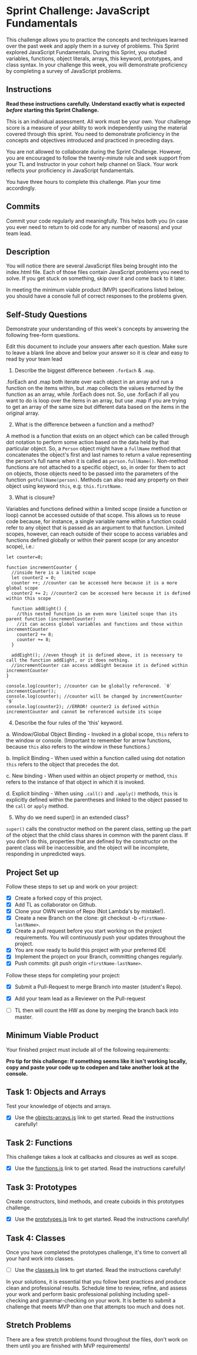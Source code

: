 # Sprint Challenge: JavaScript Fundamentals

This challenge allows you to practice the concepts and techniques learned over the past week and apply them in a survey of problems. This Sprint explored JavaScript Fundamentals. During this Sprint, you studied variables, functions, object literals, arrays, this keyword, prototypes, and class syntax. In your challenge this week, you will demonstrate proficiency by completing a survey of JavaScript problems.

## Instructions

**Read these instructions carefully. Understand exactly what is expected _before_ starting this Sprint Challenge.**

This is an individual assessment. All work must be your own. Your challenge score is a measure of your ability to work independently using the material covered through this sprint. You need to demonstrate proficiency in the concepts and objectives introduced and practiced in preceding days.

You are not allowed to collaborate during the Sprint Challenge. However, you are encouraged to follow the twenty-minute rule and seek support from your TL and Instructor in your cohort help channel on Slack. Your work reflects your proficiency in JavaScript fundamentals.

You have three hours to complete this challenge. Plan your time accordingly.

## Commits

Commit your code regularly and meaningfully. This helps both you (in case you ever need to return to old code for any number of reasons) and your team lead.

## Description

You will notice there are several JavaScript files being brought into the index.html file.  Each of those files contain JavaScript problems you need to solve.  If you get stuck on something, skip over it and come back to it later.

In meeting the minimum viable product (MVP) specifications listed below, you should have a console full of correct responses to the problems given.

## Self-Study Questions

Demonstrate your understanding of this week's concepts by answering the following free-form questions.

Edit this document to include your answers after each question. Make sure to leave a blank line above and below your answer so it is clear and easy to read by your team lead

1. Describe the biggest difference between `.forEach` & `.map`.

.forEach and .map both iterate over each object in an array and run a function on the items within, but .map collects the values returned by the function as an array, while .forEach does not. So, use .forEach if all you want to do is loop over the items in an array, but use .map if you are trying to get an array of the same size but different data based on the items in the original array.

2. What is the difference between a function and a method?

A method is a function that exists on an object which can be called through dot notation to perform some action based on the data held by that particular object. So, a `Person` object might have a `fullName` method that concatenates the object's first and last names to return a value representing the person's full name when it is called as `person.fullName()`. Non-method functions are not attached to a specific object, so, in order for them to act on objects, those objects need to be passed into the parameters of the function `getFullName(person)`. Methods can also read any property on their object using keyword `this`, e.g. `this.firstName`.

3. What is closure?

Variables and functions defined within a limited scope (inside a function or loop) cannot be accessed outside of that scope. This allows us to reuse code because, for instance, a single variable name within a function could refer to any object that is passed as an argument to that function. Limited scopes, however, can reach outside of their scope to access variables and functions defined globally or within their parent scope (or any ancestor scope), i.e.:

    let counter=0;

    function incrementCounter {
      //inside here is a limited scope
      let counter2 = 0;
      counter ++; //counter can be accessed here because it is a more global scope
      counter2 += 2; //counter2 can be accessed here because it is defined within this scope

      function addEight() {
        //this nested function is an even more limited scope than its parent function (incrementCounter)
        //it can access global variables and functions and those within incrementCounter
        counter2 += 8;
        counter += 8;
      }

      addEight(); //even though it is defined above, it is necessary to call the function addEight, or it does nothing.
      //incrementCounter can access addEight because it is defined within incrementCounter
    }

    console.log(counter); //counter can be globally referenced. `0`
    incrementCounter();
    console.log(counter); //counter will be changed by incrementCounter `9`
    console.log(counter2); //ERROR! counter2 is defined within incrementCounter and cannot be referenced outside its scope




4. Describe the four rules of the 'this' keyword.

  a. Window/Global Object Binding - Invoked in a global scope, `this` refers to
    the window or console. (Important to remember for arrow functions, because
    `this` also refers to the window in these functions.)

  b. Implicit Binding - When used within a function called using dot notation
    `this` refers to the object that precedes the dot.

  c. New binding - When used within an object property or method, `this` refers
    to the instance of that object in which it is invoked.

  d. Explicit binding - When using `.call()` and `.apply()` methods, `this` is
    explicitly defined within the parentheses and linked to the object passed
    to the `call` or `apply` method.

5. Why do we need super() in an extended class?

`super()` calls the constructor method on the parent class, setting up the part of the object that the child class shares in common with the parent class. If you don't do this, properties that are defined by the constructor on the parent class will be inaccessible, and the object will be incomplete, responding in unpredicted ways.

## Project Set up

Follow these steps to set up and work on your project:

- [x] Create a forked copy of this project.
- [x] Add TL as collaborator on Github.
- [x] Clone your OWN version of Repo (Not Lambda's by mistake!).
- [x] Create a new Branch on the clone: git checkout -b `<firstName-lastName>`.
- [x] Create a pull request before you start working on the project requirements.  You will continuously push your updates throughout the project.
- [x] You are now ready to build this project with your preferred IDE
- [x] Implement the project on your Branch, committing changes regularly.
- [x] Push commits: git push origin `<firstName-lastName>`.

Follow these steps for completing your project:

- [x] Submit a Pull-Request to merge <firstName-lastName> Branch into master (student's  Repo).
- [x] Add your team lead as a Reviewer on the Pull-request
- [ ] TL then will count the HW as done by  merging the branch back into master.


## Minimum Viable Product

Your finished project must include all of the following requirements:

**Pro tip for this challenge: If something seems like it isn't working locally, copy and paste your code up to codepen and take another look at the console.**

## Task 1: Objects and Arrays
Test your knowledge of objects and arrays.
* [x] Use the [objects-arrays.js](challenges/objects-arrays.js) link to get started.  Read the instructions carefully!

## Task 2: Functions
This challenge takes a look at callbacks and closures as well as scope.
* [x] Use the [functions.js](challenges/functions.js) link to get started. Read the instructions carefully!

## Task 3: Prototypes
Create constructors, bind methods, and create cuboids in this prototypes challenge.
* [x] Use the [prototypes.js](challenges/prototypes.js) link to get started. Read the instructions carefully!

## Task 4: Classes
Once you have completed the prototypes challenge, it's time to convert all your hard work into classes.
* [ ] Use the [classes.js](challenges/classes.js) link to get started. Read the instructions carefully!

In your solutions, it is essential that you follow best practices and produce clean and professional results. Schedule time to review, refine, and assess your work and perform basic professional polishing including spell-checking and grammar-checking on your work. It is better to submit a challenge that meets MVP than one that attempts too much and does not.

## Stretch Problems

There are a few stretch problems found throughout the files, don't work on them until you are finished with MVP requirements!
